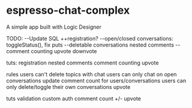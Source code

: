 espresso-chat-complex
=============

A simple app built with Logic Designer

TODO:
--Update SQL
++registration?
--open/closed conversations: toggleStatus(), fix puts
--deletable conversations
nested comments
--comment counting
upvote downvote

tuts:
registration
nested comments
comment counting
upvote


rules
users can't delete topics with chat
users can only chat on open conversations
update comment count for users/conversations
users can only delete/toggle their own conversations
upvote


tuts
validation
custom auth
comment count +/-
upvote